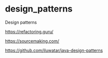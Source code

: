 # design_patterns
Design patterns

https://refactoring.guru/

https://sourcemaking.com/

https://github.com/iluwatar/java-design-patterns